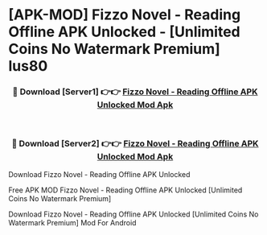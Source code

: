 # [APK-MOD] Fizzo Novel - Reading Offline APK Unlocked - [Unlimited Coins No Watermark Premium] lus80



<div align="center">
<h3>🔴 Download [Server1] 👉👉 <a href="https://momento.my/?title=Fizzo_Novel_-_Reading_Offline_APK_Unlocked">Fizzo Novel - Reading Offline APK Unlocked Mod Apk</a></h3><br>

<h3>🔴 Download [Server2] 👉👉 <a href="https://momento.my/?title=Fizzo_Novel_-_Reading_Offline_APK_Unlocked">Fizzo Novel - Reading Offline APK Unlocked Mod Apk</a></h3>
</div>



Download Fizzo Novel - Reading Offline APK Unlocked 

Free APK MOD Fizzo Novel - Reading Offline APK Unlocked [Unlimited Coins No Watermark Premium]

Download Fizzo Novel - Reading Offline APK Unlocked [Unlimited Coins No Watermark Premium] Mod For Android
